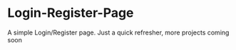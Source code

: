 # Login-Register-Page
 A simple Login/Register page. Just a quick refresher, more projects coming soon
